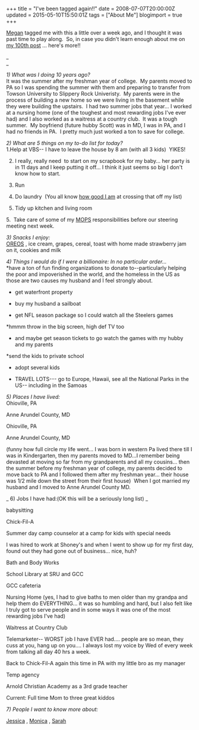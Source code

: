 +++
title = "I've been tagged again!!"
date = 2008-07-07T20:00:00Z
updated = 2015-05-10T15:50:01Z
tags = ["About Me"]
blogimport = true 
+++

[Megan](http://www.mmdemontaigne.blogspot.com/) tagged me with this a little over a week ago, and I thought it was past time to play along.  So, in case you didn't learn enough about me on [my 100th post](http://lifeatthecircus.com/2008/06/17/my-100th-post/) ... here's more!!  

_  
_  


_1) What was I doing 10 years ago?_  
It was the summer after my freshman year of college.  My parents moved to PA so I was spending the summer with them and preparing to transfer from Towson University to Slippery Rock Univeristy.  My parents were in the process of building a new home so we were living in the basement while they were building the upstairs.  I had two summer jobs that year... I worked at a nursing home (one of the toughest and most rewarding jobs I've ever had) and I also worked as a waitress at a country club.  It was a tough summer.  My boyfriend (future hubby Scott) was in MD, I was in PA, and I had no friends in PA.  I pretty much just worked a ton to save for college.
  

_2) What are 5 things on my to-do list for today?_  
1.Help at VBS-- I have to leave the house by 8 am (with all 3 kids)  YIKES!  

2. I really, really need  to start on my scrapbook for my baby... her party is in 11 days and I keep putting it off... I think it just seems so big I don't know how to start.  

3. Run  

3. Do laundry  (You all know [how good I am](http://lifeatthecircus.com/2008/04/13/the-bane-of-my-existence/) at crossing that off my list)  

4. Tidy up kitchen and living room  

5.  Take care of some of my [MOPS](http://www.mops.org/) responsibilities before our steering meeting next week.  


  
_3) Snacks I enjoy:_  
[OREOS](http://lifeatthecircus.com/2008/04/07/how-do-you-eat-your-oreos/) , ice cream, grapes, cereal, toast with home made strawberry jam on it, cookies and milk
  

_4) Things I would do if I were a billionaire: In no particular order..._  
*have a ton of fun finding organizations to donate to--particularly helping the poor and impoverished in the world, and the homeless in the US as those are two causes my husband and I feel strongly about.  

* get waterfront property  

* buy my husband a sailboat  

* get NFL season package so I could watch all the Steelers games  

*hmmm throw in the big screen, high def TV too  

* and maybe get season tickets to go watch the games with my hubby and my parents  

*send the kids to private school  

* adopt several kids  

* TRAVEL LOTS--- go to Europe, Hawaii, see all the National Parks in the US-- including in the Samoas  

_5) Places I have lived:_  
Ohioville, PA  

Anne Arundel County, MD  

Ohioville, PA  

Anne Arundel County, MD  

(funny how full circle my life went... I was born in western Pa lived there till I was in Kindergarten, then my parents moved to MD...I remember being devasted at moving so far from my grandparents and all my cousins... then the summer before my freshman year of college, my parents decided to move back to PA and I followed them after my freshman year... their house was 1/2 mile down the street from their first house)  When I got married my husband and I moved to Anne Arundel County MD.  
  

  
_
6) Jobs I have had:(OK this will be a seriously long list)
_   

babysitting  

Chick-Fil-A  

Summer day camp counselor at a camp for kids with special needs  

I was hired to work at Shoney's and when I went to show up for my first day, found out they had gone out of business... nice, huh?  

Bath and Body Works  

School Library at SRU and GCC  

GCC cafeteria  

Nursing Home (yes, I had to give baths to men older than my grandpa and help them do EVERYTHING... it was so humbling and hard, but I also felt like I truly got to serve people and in some ways it was one of the most rewarding jobs I've had)  

Waitress at Country Club  

Telemarketer-- WORST job I have EVER had.... people are so mean, they cuss at you, hang up on you.... I always lost my voice by Wed of every week from talking all day 40 hrs a week.  

Back to Chick-Fil-A again this time in PA with my little bro as my manager  

Temp agency  

Arnold Christian Academy as a 3rd grade teacher  

Current: Full time Mom to three great kiddos  

_7) People I want to know more about:_   

[Jessica](http://farmfreshiowa.blogspot.com/) , [Monica](http://dailydwelling.com/) , [Sarah](http://dailydwelling.com/)
